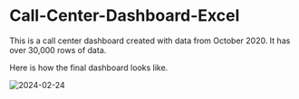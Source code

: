# Call-Center-Dashboard-Excel
This is a call center dashboard created with data from October 2020. It has over 30,000 rows of data.

Here is how the final dashboard looks like.

![2024-02-24](https://github.com/SatyamPatidar30/Call-Center-Dashboard-Excel/assets/151156440/f47b1026-66e5-45f8-9991-df986507c0f1)
